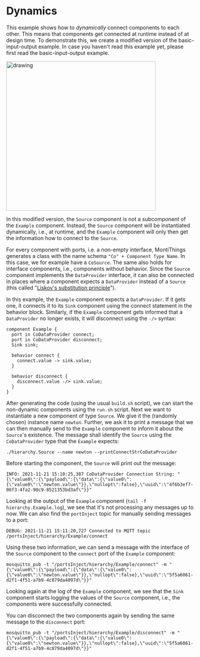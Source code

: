 <!-- (c) https://github.com/MontiCore/monticore -->
# Dynamics

This example shows how to *dynamically* connect components to each other.
This means that components get connected at runtime instead of at design time.
To demonstrate this, we create a modified version of the basic-input-output example.
In case you haven't read this example yet, please first read the basic-input-output example.

<img src="../../docs/Dynamics.png" alt="drawing" height="400px"/>

In this modified version, the `Source` component is not a subcomponent of the `Example` component.
Instead, the `Source` component will be instantiated dynamically, i.e., at runtime, and the 
`Example` component will only then get the information how to connect to the `Source`.

For every  component with ports, i.e. a non-empty interface, MontiThings generates a class with the 
name schema `"Co" + Component Type Name`. 
In this case, we for example have a `CoSource`.
The same also holds for interface components, i.e., components without behavior. 
Since the `Source` component implements the `DataProvider` interface, it can also be connected in 
places where a component expects a `DataProvider` instead of a `Source` (this 
called "[Liskov's substitution principle][liskov]").

In this example, the `Example` component expects a `DataProvider`.
If it gets one, it connects it to its `Sink` component using the connect statement in the 
behavior block.
Similarly, if the `Example` component gets informed that a `DataProvider` no longer exists, 
it will disconnect using the `-/>` syntax:
```
component Example {
  port in CoDataProvider connect;
  port in CoDataProvider disconnect;
  Sink sink;

  behavior connect {
    connect.value -> sink.value;
  }

  behavior disconnect {
    disconnect.value -/> sink.value;
  }
}
```

After generating the code (using the usual `build.sh` script), we can start the non-dynamic 
components using the `run.sh` script. 
Next we want to instantiate a new component of type `Source`. 
We give it the (randomly chosen) instance name `newton`. 
Further, we ask it to print a message that we can then manually send to the `Example` component to 
inform it about the `Source`'s existence.
The message shall identify the `Source` using the `CoDataProvider` type that the `Example` expects:
```
./hierarchy.Source --name newton --printConnectStrCoDataProvider
```

Before starting the component, the `Source` will print out the message:
```
INFO: 2021-11-21 15:10:25,387 CoDataProvider Connection String: "{\"value0\":{\"payload\":{\"data\":{\"value0\":{\"value0\":\"newton.value\"}},\"nullopt\":false},\"uuid\":\"4f6b3ef7-06f3-4fa2-90c9-8521353bd3af\"}}"
```


Looking at the output of the `Example` component (`tail -f hierarchy.Example.log`), 
we see that it's not processing any messages up to now. 
We can also find the `portInject` topic for manually sending messages to a port: 
```
DEBUG: 2021-11-21 15:11:20,727 Connected to MQTT topic /portsInject/hierarchy/Example/connect
```

Using these two information, we can send a message with the interface of the `Source` component to 
the `connect` port of the `Example` component:
```
mosquitto_pub -t "/portsInject/hierarchy/Example/connect" -m "{\"value0\":{\"payload\":{\"data\":{\"value0\":{\"value0\":\"newton.value\"}},\"nullopt\":false},\"uuid\":\"5f5a6061-d2f1-4f51-a7b9-4c879da4097d\"}}"
```

Looking again at the log of the `Example` component, we see that the `Sink` component starts 
logging the values of the `Source` component, i.e., the components were successfully connected.

You can disconnect the two components again by sending the same message to the `disconnect` port:
```
mosquitto_pub -t "/portsInject/hierarchy/Example/disconnect" -m "{\"value0\":{\"payload\":{\"data\":{\"value0\":{\"value0\":\"newton.value\"}},\"nullopt\":false},\"uuid\":\"5f5a6061-d2f1-4f51-a7b9-4c879da4097d\"}}"
```

[liskov]: https://en.wikipedia.org/wiki/Liskov_substitution_principle
